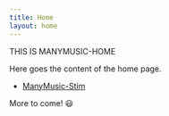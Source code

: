 ```yaml
---
title: Home
layout: home
---
```


THIS IS MANYMUSIC-HOME

Here goes the content of the home page.

- [ManyMusic-Stim](https://manymusic.net/stim/)

More to come! 😃
